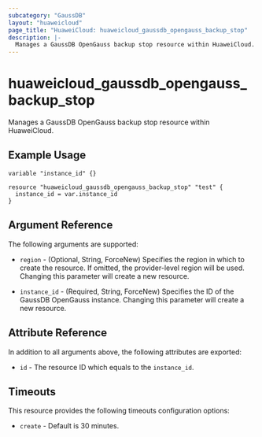 ```yaml
---
subcategory: "GaussDB"
layout: "huaweicloud"
page_title: "HuaweiCloud: huaweicloud_gaussdb_opengauss_backup_stop"
description: |-
  Manages a GaussDB OpenGauss backup stop resource within HuaweiCloud.
---
```


# huaweicloud_gaussdb_opengauss_backup_stop

Manages a GaussDB OpenGauss backup stop resource within HuaweiCloud.

## Example Usage

```hcl
variable "instance_id" {}

resource "huaweicloud_gaussdb_opengauss_backup_stop" "test" {
  instance_id = var.instance_id
}
```

## Argument Reference

The following arguments are supported:

* `region` - (Optional, String, ForceNew) Specifies the region in which to create the resource.
  If omitted, the provider-level region will be used. Changing this parameter will create a new resource.

* `instance_id` - (Required, String, ForceNew) Specifies the ID of the GaussDB OpenGauss instance. Changing this parameter
  will create a new resource.

## Attribute Reference

In addition to all arguments above, the following attributes are exported:

* `id` - The resource ID which equals to the `instance_id`.

## Timeouts

This resource provides the following timeouts configuration options:

* `create` - Default is 30 minutes.
